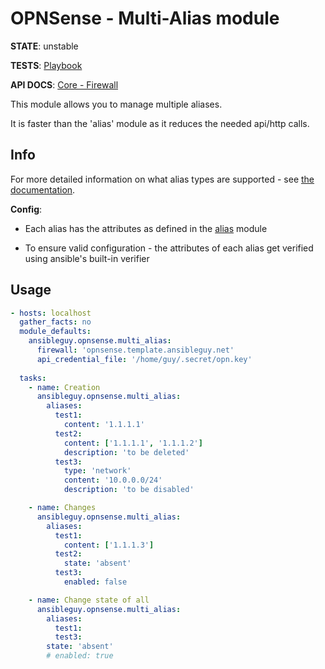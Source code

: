 # OPNSense - Multi-Alias module

**STATE**: unstable

**TESTS**: [Playbook](https://github.com/ansibleguy/collection_opnsense/blob/stable/tests/multi_alias.yml)

**API DOCS**: [Core - Firewall](https://docs.opnsense.org/development/api/core/firewall.html)

This module allows you to manage multiple aliases.

It is faster than the 'alias' module as it reduces the needed api/http calls.

## Info

For more detailed information on what alias types are supported - see [the documentation](https://docs.opnsense.org/manual/aliases.html).

**Config**:

- Each alias has the attributes as defined in the [alias](https://github.com/ansibleguy/collection_opnsense/blob/stable/docs/use_alias.md) module

- To ensure valid configuration - the attributes of each alias get verified using ansible's built-in verifier


## Usage

```yaml
- hosts: localhost
  gather_facts: no
  module_defaults:
    ansibleguy.opnsense.multi_alias:
      firewall: 'opnsense.template.ansibleguy.net'
      api_credential_file: '/home/guy/.secret/opn.key'
  
  tasks:
    - name: Creation
      ansibleguy.opnsense.multi_alias:
        aliases:
          test1:
            content: '1.1.1.1'
          test2:
            content: ['1.1.1.1', '1.1.1.2']
            description: 'to be deleted'
          test3:
            type: 'network'
            content: '10.0.0.0/24'
            description: 'to be disabled'

    - name: Changes
      ansibleguy.opnsense.multi_alias:
        aliases:
          test1:
            content: ['1.1.1.3']
          test2:
            state: 'absent'
          test3:
            enabled: false

    - name: Change state of all
      ansibleguy.opnsense.multi_alias:
        aliases:
          test1:
          test3:
        state: 'absent'
        # enabled: true
```
